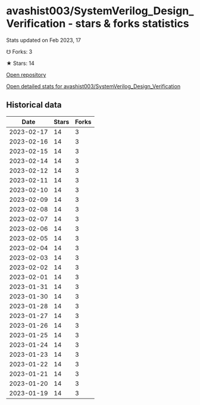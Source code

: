 # avashist003/SystemVerilog_Design_Verification - stars & forks statistics

Stats updated on Feb 2023, 17

☋ Forks: 3

★ Stars: 14

[Open repository](https://github.com/avashist003/SystemVerilog_Design_Verification)

[Open detailed stats for avashist003/SystemVerilog_Design_Verification](https://reviewgithub.com/rep/avashist003/SystemVerilog_Design_Verification)

## Historical data
| Date | Stars | Forks |
|------|-------|-------|
| 2023-02-17 | 14 | 3 | 
| 2023-02-16 | 14 | 3 | 
| 2023-02-15 | 14 | 3 | 
| 2023-02-14 | 14 | 3 | 
| 2023-02-12 | 14 | 3 | 
| 2023-02-11 | 14 | 3 | 
| 2023-02-10 | 14 | 3 | 
| 2023-02-09 | 14 | 3 | 
| 2023-02-08 | 14 | 3 | 
| 2023-02-07 | 14 | 3 | 
| 2023-02-06 | 14 | 3 | 
| 2023-02-05 | 14 | 3 | 
| 2023-02-04 | 14 | 3 | 
| 2023-02-03 | 14 | 3 | 
| 2023-02-02 | 14 | 3 | 
| 2023-02-01 | 14 | 3 | 
| 2023-01-31 | 14 | 3 | 
| 2023-01-30 | 14 | 3 | 
| 2023-01-28 | 14 | 3 | 
| 2023-01-27 | 14 | 3 | 
| 2023-01-26 | 14 | 3 | 
| 2023-01-25 | 14 | 3 | 
| 2023-01-24 | 14 | 3 | 
| 2023-01-23 | 14 | 3 | 
| 2023-01-22 | 14 | 3 | 
| 2023-01-21 | 14 | 3 | 
| 2023-01-20 | 14 | 3 | 
| 2023-01-19 | 14 | 3 | 

